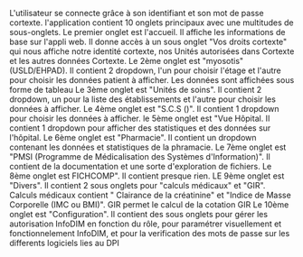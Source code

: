 L'utilisateur se connecte grâce à son identifiant et son mot de passe cortexte. l'application contient 10 onglets principaux avec une multitudes de sous-onglets. Le premier onglet est l'accueil. Il affiche les informations de base sur l'appli web. Il donne accès à un sous onglet "Vos droits cortexte" qui nous affiche notre identité cortexte, nos Unités autorisées dans Cortexte et les autres données Cortexte.
Le 2ème onglet est "myosotis" (USLD/EHPAD). Il contient 2 dropdown, l'un pour choisir l'étage et l'autre pour choisir les données patient à afficher. Les données sont affichées sous forme de tableau
Le 3ème onglet est "Unités de soins". Il contient 2 dropdown, un pour la liste des établissements et l'autre pour choisir les données à afficher.
Le 4ème onglet est "S.C.S ()". Il contient 1 dropdown pour choisir les données à afficher.
le 5ème onglet est "Vue Hôpital. Il contient 1 dropdown pour afficher des statistiques et des données sur l'hôpital.
Le 6ème onglet est "Pharmacie". Il contient un dropdown  contenant les données et statistiques de la phramacie.
Le 7ème onglet est "PMSI (Programme de Médicalisation des Systèmes d'Information)". Il contient de la documentation et une sorte d'exploration de fichiers.
Le 8ème onglet est FICHCOMP". Il contient presque rien. LE 9ème onglet est "Divers". Il contient 2 sous onglets pour "calculs médicaux" et "GIR". Calculs médicaux contient " Clairance de la créatinine" et "Indice de Masse Corporelle (IMC ou BMI)". GIR permet le calcul de la cotation GIR
Le 10ème onglet est "Configuration". Il contient des sous onglets pour gérer les autorisation InfoDIM en fonction du rôle, pour paramétrer visuellement et fonctionnelement InfoDIM, et pour la verification des mots de passe sur les differents logiciels lies au DPI
